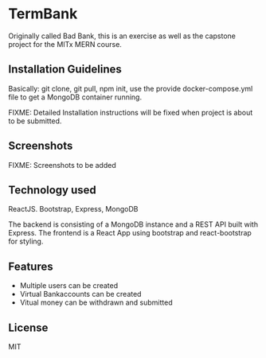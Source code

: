 # TermBank

Originally called Bad Bank, this is an exercise as well as the capstone project for the MITx MERN course.


## Installation Guidelines

Basically: git clone, git pull, npm init, use the provide docker-compose.yml file to get a MongoDB container running.

FIXME: Detailed Installation instructions will be fixed when project is about to be submitted.

## Screenshots

FIXME: Screenshots to be added

## Technology used

ReactJS. Bootstrap, Express, MongoDB

The backend is consisting of a MongoDB instance and a REST API built with Express. The frontend is a React App using bootstrap and react-bootstrap for styling.

## Features

- Multiple users can be created
- Virtual Bankaccounts can be created
- Vitual money can be withdrawn and submitted

## License

MIT